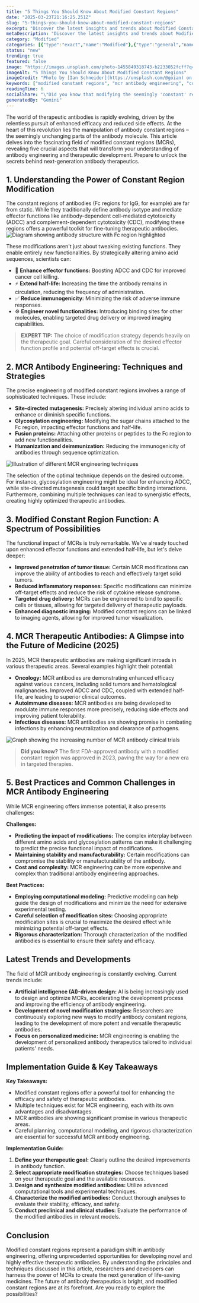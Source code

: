 ```yaml
---
title: "5 Things You Should Know About Modified Constant Regions"
date: "2025-03-23T21:16:25.251Z"
slug: "5-things-you-should-know-about-modified-constant-regions"
excerpt: "Discover the latest insights and trends about Modified Constant Regions. This comprehensive guide covers everything you need to know about Modified Constant Regions in 2025."
metaDescription: "Discover the latest insights and trends about Modified Constant Regions. This comprehensive guide covers everything you need to know about Modified Constan..."
category: "Modified"
categories: [{"type":"exact","name":"Modified"},{"type":"general","name":"Biotechnology"},{"type":"medium","name":"Immunology"},{"type":"specific","name":"Antibody Engineering"},{"type":"niche","name":"Glycosylation Optimization"}]
status: "new"
trending: true
featured: false
image: "https://images.unsplash.com/photo-1455849318743-b2233052fcff?q=85&w=1200&fit=max&fm=webp&auto=compress"
imageAlt: "5 Things You Should Know About Modified Constant Regions"
imageCredit: "Photo by [Ian Schneider](https://unsplash.com/@goian) on Unsplash"
keywords: ["modified constant regions", "mcr antibody engineering", "constant region modification", "antibody constant region modifications", "engineering antibody constant regions", "modified constant region function", "mcr therapeutic antibodies", "best practices modified constant regions", "buy modified constant region antibodies", "custom modified constant region design"]
readingTime: 6
socialShare: "\"Did you know that modifying the seemingly 'constant' regions of antibodies unlocks a world of possibilities in therapeutic development, leading to more effective and safer treatments?\""
generatedBy: "Gemini"
---
```




The world of therapeutic antibodies is rapidly evolving, driven by the relentless pursuit of enhanced efficacy and reduced side effects.  At the heart of this revolution lies the manipulation of antibody constant regions – the seemingly unchanging parts of the antibody molecule.  This article delves into the fascinating field of modified constant regions (MCRs), revealing five crucial aspects that will transform your understanding of antibody engineering and therapeutic development.  Prepare to unlock the secrets behind next-generation antibody therapeutics.

## 1. Understanding the Power of Constant Region Modification

The constant regions of antibodies (Fc regions for IgG, for example) are far from static. While they traditionally define antibody isotype and mediate effector functions like antibody-dependent cell-mediated cytotoxicity (ADCC) and complement-dependent cytotoxicity (CDC),  modifying these regions offers a powerful toolkit for fine-tuning therapeutic antibodies.  ![Diagram showing antibody structure with Fc region highlighted](https://images.unsplash.com/photo-1451187580459-43490279c0fa?q=85&w=1200&fit=max&fm=webp&auto=compress)

These modifications aren't just about tweaking existing functions.  They enable entirely new functionalities. By strategically altering amino acid sequences, scientists can:

* 🔑 **Enhance effector functions:** Boosting ADCC and CDC for improved cancer cell killing.
* ⚡ **Extend half-life:** Increasing the time the antibody remains in circulation, reducing the frequency of administration.
* ✅ **Reduce immunogenicity:** Minimizing the risk of adverse immune responses.
* ⚙️ **Engineer novel functionalities:**  Introducing binding sites for other molecules, enabling targeted drug delivery or improved imaging capabilities.

> **EXPERT TIP:**  The choice of modification strategy depends heavily on the therapeutic goal.  Careful consideration of the desired effector function profile and potential off-target effects is crucial.

## 2.  MCR Antibody Engineering: Techniques and Strategies

The precise engineering of modified constant regions involves a range of sophisticated techniques.  These include:

* **Site-directed mutagenesis:**  Precisely altering individual amino acids to enhance or diminish specific functions.
* **Glycosylation engineering:**  Modifying the sugar chains attached to the Fc region, impacting effector functions and half-life.
* **Fusion proteins:**  Attaching other proteins or peptides to the Fc region to add new functionalities.
* **Humanization and deimmunization:** Reducing the immunogenicity of antibodies through sequence optimization.

![Illustration of different MCR engineering techniques](https://images.unsplash.com/photo-1484417894907-623942c8ee29?q=85&w=1200&fit=max&fm=webp&auto=compress)

The selection of the optimal technique depends on the desired outcome. For instance, glycosylation engineering might be ideal for enhancing ADCC, while site-directed mutagenesis could target specific binding interactions.  Furthermore, combining multiple techniques can lead to synergistic effects, creating highly optimized therapeutic antibodies.

## 3. Modified Constant Region Function:  A Spectrum of Possibilities

The functional impact of MCRs is truly remarkable.  We've already touched upon enhanced effector functions and extended half-life, but let's delve deeper:

* **Improved penetration of tumor tissue:** Certain MCR modifications can improve the ability of antibodies to reach and effectively target solid tumors.
* **Reduced inflammatory responses:**  Specific modifications can minimize off-target effects and reduce the risk of cytokine release syndrome.
* **Targeted drug delivery:**  MCRs can be engineered to bind to specific cells or tissues, allowing for targeted delivery of therapeutic payloads.
* **Enhanced diagnostic imaging:**  Modified constant regions can be linked to imaging agents, allowing for improved tumor visualization.

## 4.  MCR Therapeutic Antibodies:  A Glimpse into the Future of Medicine (2025)

In 2025, MCR therapeutic antibodies are making significant inroads in various therapeutic areas.  Several examples highlight their potential:

* **Oncology:**  MCR antibodies are demonstrating enhanced efficacy against various cancers, including solid tumors and hematological malignancies.  Improved ADCC and CDC, coupled with extended half-life, are leading to superior clinical outcomes.
* **Autoimmune diseases:**  MCR antibodies are being developed to modulate immune responses more precisely, reducing side effects and improving patient tolerability.
* **Infectious diseases:**  MCR antibodies are showing promise in combating infections by enhancing neutralization and clearance of pathogens.

![Graph showing the increasing number of MCR antibody clinical trials](https://images.unsplash.com/photo-1517976487492-5750f3195933?q=85&w=1200&fit=max&fm=webp&auto=compress)

> **Did you know?**  The first FDA-approved antibody with a modified constant region was approved in 2023, paving the way for a new era in targeted therapies.

## 5.  Best Practices and Common Challenges in MCR Antibody Engineering

While MCR engineering offers immense potential, it also presents challenges:

**Challenges:**

* **Predicting the impact of modifications:** The complex interplay between different amino acids and glycosylation patterns can make it challenging to predict the precise functional impact of modifications.
* **Maintaining stability and manufacturability:**  Certain modifications can compromise the stability or manufacturability of the antibody.
* **Cost and complexity:**  MCR engineering can be more expensive and complex than traditional antibody engineering approaches.

**Best Practices:**

* **Employing computational modeling:**  Predictive modeling can help guide the design of modifications and minimize the need for extensive experimental testing.
* **Careful selection of modification sites:**  Choosing appropriate modification sites is crucial to maximize the desired effect while minimizing potential off-target effects.
* **Rigorous characterization:**  Thorough characterization of the modified antibodies is essential to ensure their safety and efficacy.

##  Latest Trends and Developments

The field of MCR antibody engineering is constantly evolving.  Current trends include:

* **Artificial intelligence (AI)-driven design:** AI is being increasingly used to design and optimize MCRs, accelerating the development process and improving the efficiency of antibody engineering.
* **Development of novel modification strategies:**  Researchers are continuously exploring new ways to modify antibody constant regions, leading to the development of more potent and versatile therapeutic antibodies.
* **Focus on personalized medicine:**  MCR engineering is enabling the development of personalized antibody therapeutics tailored to individual patients' needs.

##  Implementation Guide & Key Takeaways

**Key Takeaways:**

* Modified constant regions offer a powerful tool for enhancing the efficacy and safety of therapeutic antibodies.
* Multiple techniques exist for MCR engineering, each with its own advantages and disadvantages.
* MCR antibodies are showing significant promise in various therapeutic areas.
* Careful planning, computational modeling, and rigorous characterization are essential for successful MCR antibody engineering.

**Implementation Guide:**

1. **Define your therapeutic goal:** Clearly outline the desired improvements in antibody function.
2. **Select appropriate modification strategies:** Choose techniques based on your therapeutic goal and the available resources.
3. **Design and synthesize modified antibodies:** Utilize advanced computational tools and experimental techniques.
4. **Characterize the modified antibodies:** Conduct thorough analyses to evaluate their stability, efficacy, and safety.
5. **Conduct preclinical and clinical studies:** Evaluate the performance of the modified antibodies in relevant models.



## Conclusion

Modified constant regions represent a paradigm shift in antibody engineering, offering unprecedented opportunities for developing novel and highly effective therapeutic antibodies.  By understanding the principles and techniques discussed in this article, researchers and developers can harness the power of MCRs to create the next generation of life-saving medicines.  The future of antibody therapeutics is bright, and modified constant regions are at its forefront.  Are you ready to explore the possibilities?

